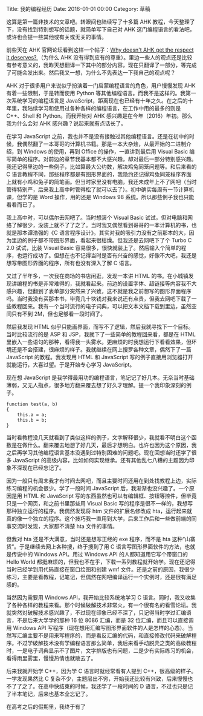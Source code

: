 Title: 我的编程经历
Date: 2016-01-01 00:00
Category: 草稿

这算是第一篇非技术的文章吧。转眼间也陆续写了十多篇 AHK 教程，今天整理了下，没有找到特别想写的话题，就简单写下自己对 AHK 这门编程语言的看法吧，或许也会提一些其他或有关或无关的事情。

前些天在 AHK 官网论坛看到这样一个帖子：[Why doesn't AHK get the respect it deserves? ](https://autohotkey.com/board/topic/90892-why-doesnt-ahk-get-the-respect-it-deserves/)（为什么 AHK 没有得到应有的尊重）。里边一些人的观点还是比较有参考意义的，我昨天想翻译一下其中的部分内容，现在只翻译了一部分，等完成了可能会发出来。然后我又一想，为什么不先表达一下我自己的观点呢？

AHK 对于很多用户来说似乎扮演着一门启蒙编程语言的角色，用户慢慢发现 AHK 有着一些限制，于是转而使用 Python 等其他编程语言。而我不是这样的。我第一次系统学习的编程语言是 JavaScript，距离现在也已经有十年之久。在之后的十年里，我陆续学习和使用过各种各样的编程语言，在工作中用的最多的则是 C++、Shell 和 Python。而我开始对 AHK 感兴趣是在今年（2016）年初。那么我为什么会对 AHK 感兴趣？说起来就有点话长了。

在学习 JavaScript 之前，我也并不是没有接触过其他编程语言。还是在初中的时候，我偶然翻了一本哥哥的计算机书籍。那是一本大杂烩，从最开始的二进制介绍，到 Windows 的使用，再到 Office 的操作，一直讲到最后用 Visual Basic 编写简单的程序。对前边的章节我基本都不大感兴趣，却对最后一部分特别感兴趣。我还记得里边的一些例子，比如算最大公约数，解决鸡兔同笼问题等。和后来看的 C 语言教程不同，那些程序都是有图形界面的，我隐约还记得鸡兔同笼程序界面上就有小鸡和兔子的简笔画。但当时家里没有电脑，我还未成年上不了网吧（当时管得特别严，后来我上高中时管得松了就可以去了）。初中确实每周有一节计算机课，但学的是 Word 操作，用的还是 Windows 98 系统。所以那些例子我也只能看看而已了。

我上高中时，可以偶尔去网吧了。当时想装个 Visual Basic 试试，但对电脑和网络了解很少，没装上就不了了之了。当时我又偶然看到哥哥的一本计算机的书，也就是那本谭浩强的《C 语言程序设计》。其实对我的吸引力没有之前那本的大，因为里边的例子都不带图形界面，看起来很枯燥。但我还是去网吧下了个 Turbo C 2.0 试试，比装 Visual Basic 容易很多，很快就装上了。然后输入个简单的程序，也运行成功了。但想在也不记得当时是否有兴奋的感觉，好像不大吧，我还是想写带图形界面的程序，所有也没有深入了解 C 语言。

又过了半年多，一次我在商场的书店闲逛，发现一本讲 HTML 的书。在小城镇发现讲编程的书是非常难得的，我就看起来。前边的设置字体、超链接等内容我不大感兴趣，但翻到了表单部分突然来了兴致，这不就是我之前想写的图形界面程序吗。当时我没有买那本书，毕竟几十块钱对我来说还有点贵，但我去网吧下载了一些教程回来。我有一个当时流行的电子词典，可以把文本文档下载到里边，虽然空间只有不到 2M，但也足够看一段时间了。

然后我发现 HTML 似乎只能画界面，而写不了逻辑，然后我就寻找下一个目标。当时比较流行的是 ASP 和 JSP，我就下了一些简单的教程回来看，都是在 HTML 里嵌入一些语句的那种，看得我一头雾水。更麻烦的时我想运行下看看效果，但环境还是不会搭建，很麻烦的样子。我就继续在网上搜罗各种文章，偶然下了一篇 JavaScript 的教程。我发现用 HTML 和 JavaScript 写的例子直接用浏览器打开就能运行，大喜过望。于是开始专心学习 JavaScript。

现在想 JavaScript 是我学得最用功的编程语言，笔记记了好几本。无奈当时基础薄弱，又无人指点，很多地方翻来覆去想了好久才理解。提一个我印象深刻的例子。

```
function test(a, b)
{
    this.a = a;
    this.b = b;
}
```

当时看教程没几天就看到了类似这样的例子，文字解释很少，我就看不明白这个函数是在做什么。翻来覆去地想了好几天，最后才想明白。也许也因为这个原因，我之后再学习其他编程语言基本没遇到过特别困难的问题吧。现在回想当时还学了很多 JavaScript 的高级内容，比如如何实现继承。还有其他乱七八糟的主题因为印象不深现在已经忘记了。

因为一般只有周末我才有时间去网吧，而且主要时间还用在到处找教程上边，实际练习编程的机会很少。学了一段时间 JavaScript 后，我渐渐也没兴趣了。一个原因是用 HTML 和 JavaScript 写的东西虽然也可以有编辑框、按钮等控件，但毕竟只是一个网页，和之前书里那些用 Visual Basic 写的程序是很不一样的，我想写那种独立运行的程序。我偶然发现将 htm 文件的扩展名修改成 hta，运行起来就真的像一个独立的程序。这个技巧我一直用到大学，后来工作后和一些做前端的同事交流时发现，大家都不清楚 hta 文件的事情。

但我对 hta 还是不大满意，当时还是想写正经的 exe 程序，而不是 hta 这种“山寨货”。于是继续去网上各种搜，终于搜到了用 C 语言写图形界面软件的方法，也就是传说中的 Windows API。用过 Windows API 的人都知道用它写个带窗口的 Hello World 都挺麻烦的，但我也不在乎，下载一系列教程就开始学。现在还记得当时已经学到用代码直接在窗口绘图和创建 wmf 文件。还是之前的原因，我很少练习，主要是看教程，记笔记，但偶然在网吧编译运行一个实例时，还是很有满足感的。

当然因为需要用 Windows API，我开始比较系统地学习 C 语言。同时，我又收集了各种各样的教程来看。那个时候破解技术非常火，有一个很有名的看雪论坛。我就突然对破解技术感兴趣了，不过现在印象已经不深了，只记得当时学过汇编语言，不是后来大学学的那种 16 位 8086 汇编，而是 32 位汇编，而且可以直接调用 Windows API 写程序（现在想用汇编写图形界面软件的人是怎样的心态）。当然写汇编主要不是用来写程序的，而是看反汇编的代码，和直接修改代码来破解程序。不过学破解技术没有学编程语言那么简单，我后来看手动脱壳之类的高级教程时，一是电子词典显示不了图片，文字排版也有问题，二是少有实际练习的机会，看得雨里雾里，慢慢热情也就散去了。

后来我就开始学 C++，因为学 C 语言时就经常看有人提到 C++，很高级的样子。一学发现果然比 C 复杂不少，主题层出不穷，开始我还比较有兴致，后来慢慢也不了了之了。在高中快结束的时候，我还学了一段时间的 D 语言，不过也只是记了半本笔记，后来也基本全忘记了。

在高考之后的假期里，我终于有了
